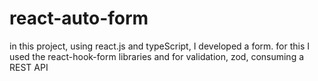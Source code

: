 # react-auto-form
in this project, using react.js and typeScript, I developed a form. for this I used the react-hook-form libraries and for validation, zod, consuming a REST API

